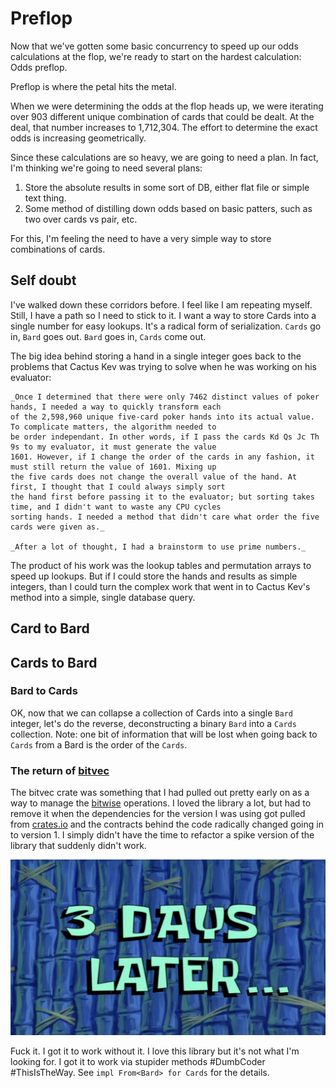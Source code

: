 # Preflop

Now that we've gotten some basic concurrency to speed up our odds calculations at the flop,
we're ready to start on the hardest calculation: Odds preflop.

Preflop is where the petal hits the metal.

When we were determining the odds at the flop heads up, we were iterating over 903 different unique
combination of cards that could be dealt. At the deal, that number increases to 1,712,304.
The effort to determine the exact odds is increasing geometrically.

Since these calculations are so heavy, we are going to need a plan. In fact, I'm thinking we're
going to need several plans:

1. Store the absolute results in some sort of DB, either flat file or simple text thing.
2. Some method of distilling down odds based on basic patters, such as two over cards vs pair, etc.

For this, I'm feeling the need to have a very simple way to store combinations of cards.

## Self doubt

I've walked down these corridors before. I feel like I am repeating myself. Still, I have a path
so I need to stick to it. I want a way to store Cards into a single number for easy lookups. It's
a radical form of serialization. `Cards` go in, `Bard` goes out. `Bard` goes in, `Cards` come out.

The big idea behind storing a hand in a single integer goes back to the problems that Cactus Kev was trying to solve
when he was working on his evaluator:

    _Once I determined that there were only 7462 distinct values of poker hands, I needed a way to quickly transform each 
    of the 2,598,960 unique five-card poker hands into its actual value. To complicate matters, the algorithm needed to 
    be order independant. In other words, if I pass the cards Kd Qs Jc Th 9s to my evaluator, it must generate the value 
    1601. However, if I change the order of the cards in any fashion, it must still return the value of 1601. Mixing up 
    the five cards does not change the overall value of the hand. At first, I thought that I could always simply sort 
    the hand first before passing it to the evaluator; but sorting takes time, and I didn't want to waste any CPU cycles 
    sorting hands. I needed a method that didn't care what order the five cards were given as._

    _After a lot of thought, I had a brainstorm to use prime numbers._

The product of his work was the lookup tables and permutation arrays to speed up lookups. But if I could store the hands
and results as simple integers, than I could turn the complex work that went in to Cactus Kev's method into a simple,
single database query. 

## Card to Bard

## Cards to Bard

### Bard to Cards

OK, now that we can collapse a collection of Cards into a single `Bard` integer, let's do the reverse,
deconstructing a binary `Bard` into a `Cards` collection. Note: one bit of information that will be
lost when going back to `Cards` from a Bard is the order of the `Cards`.

### The return of [bitvec](https://github.com/ferrilab/bitvec)

The bitvec crate was something that I had pulled out pretty early on as a way to manage the
[bitwise](https://en.wikipedia.org/wiki/Bitwise_operation) operations. I loved the library a lot,
but had to remove it when the dependencies for the version I was using got pulled from
[crates.io](https://crates.io/) and the contracts behind the code radically changed going in to
version 1. I simply didn't have the time to refactor a spike version of the library that suddenly
didn't work.

![3dayslater.png](files%2F3dayslater.png)

Fuck it. I got it to work without it. I love this library but it's not what I'm looking for. I
got it to work via stupider methods #DumbCoder #ThisIsTheWay. See `impl From<Bard> for Cards`
for the details.
